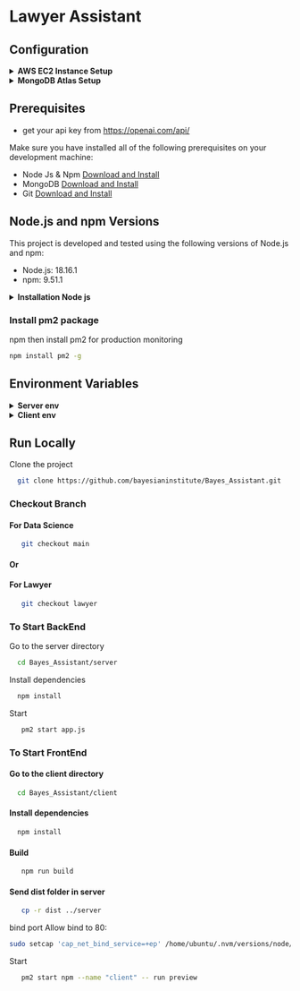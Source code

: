 # Lawyer Assistant

## Configuration

<details>
<summary><strong>AWS EC2 Instance Setup</strong></summary>

1. **Create an AWS Account:**

   - If you don't have an AWS account, sign up for one at [AWS Console](https://aws.amazon.com/).

2. **Access AWS Console:**

   - Log in to the [AWS Management Console](https://aws.amazon.com/console/).

3. **Navigate to EC2 Dashboard:**

   - In the AWS Management Console, navigate to the "EC2 Dashboard."

4. **Launch an Instance:**

   - Click on "Launch Instance" to create a new EC2 instance.

5. **Choose an Amazon Machine Image (AMI):**

   - Select an Ubuntu Server AMI (choose the latest Ubuntu LTS version).

6. **Choose an Instance Type:**

   - Select the "t2.medium" instance type from the list.

7. **Configure Instance:**

   - In the "Configure Instance Details" section, you can leave most settings as default.
   - Optionally, you can configure details like IAM role, user data, etc.

8. **Add Storage:**

   - In the "Add Storage" section, set the storage size to 20 GB.

9. **Add Tags (Optional):**

   - Add any tags you want to help identify your instance.

10. **Configure Security Group:**

- - If there isn't an existing rule for your application, add a new rule to allow TCP traffic for your application's port (e.g., 5000).
- Type: Custom TCP Rule
- Add Port : 8080 (or the port your application uses)
- Source: 0.0.0.0/0 (Allow traffic from anywhere)
-

11. **Review and Launch:**

- Review your instance configuration and click "Launch."

12. **Create a Key Pair:**

- Choose an existing key pair or create a new one. This key pair is essential for SSH access to your instance.

13. **Launch Instance:**

- Click "Launch Instance."

14. **Access Your EC2 Instance:**

- Once the instance is running, use the generated key pair to SSH into your instance. Example:
`bash
     ssh -i /path/to/your/key.pem ubuntu@your-instance-ip
     `
</details>

<details>
<summary><strong>MongoDB Atlas Setup</strong></summary>

1. **Create MongoDB Atlas Account:**

   - Go to [MongoDB Atlas](https://www.mongodb.com/cloud/atlas) and sign up for an account.

2. **Create a New Cluster:**

   - Once logged in, click on "Build a Cluster" to create a new MongoDB cluster.

3. **Configure Cluster:**

   - Follow the on-screen instructions to configure your cluster. Choose your preferred cloud provider, region, and other settings.

4. **Database Access:**

   - In the left sidebar, navigate to "Database Access" under the Security section. Create a new database user and remember the credentials.

5. **Network Access (Whitelist IP Address):**

   - In the left sidebar, navigate to "Network Access" under the Security section.
   - Click on "Add IP Address" and add your current IP address to allow your local development environment to connect to the database.
   - Optionally, you can set "0.0.0.0/0" to allow connections from any IP address , but this is less secure or set you specfic ip.

6. **Connect to Your Cluster:**
   - In the left sidebar, click on "Clusters" and then on your cluster's "Connect" button.
   - Choose "Connect Your Application" and copy the connection string.

</details>

## Prerequisites

- get your api key from https://openai.com/api/

Make sure you have installed all of the following prerequisites on your development machine:

- Node Js & Npm [Download and Install](https://nodejs.org/en)
- MongoDB [Download and Install](https://www.mongodb.com/docs/manual/installation/)
- Git [Download and Install](https://git-scm.com/downloads)

## Node.js and npm Versions

This project is developed and tested using the following versions of Node.js and npm:

- Node.js: 18.16.1
- npm: 9.51.1

<details>
<summary><strong>Installation Node js</strong></summary>

1. **Install NVM as your regular user:**

   ```bash
   curl -o- https://raw.githubusercontent.com/nvm-sh/nvm/v0.39.1/install.sh | bash
   ```

2. **Load NVM into the shell:**

   ```bash
   source ~/.nvm/nvm.sh
   ```

3. **Install the desired Node.js version:**
   ```bash
   nvm install 18.16.1
   ```

</details>

### Install pm2 package

npm then install pm2 for production monitoring

```bash
npm install pm2 -g
```

## Environment Variables

<details>
<summary><strong>Server env</strong></summary>

To run this project, you will need to add the following environment variables to your .env file in server directory

`PORT` = `5000`

`MONGO_URL`

`SITE_URL`

`JWT_PRIVATE_KEY`

`OPENAI_API_KEY`

`OPENAI_ASSISTANT_ID`

`OPENAI_ORGANIZATION`

`MAIL_EMAIL`

`MAIL_SECRET`

`MAIL_SERVICE`

`MONITOR_EMAIL`

`CC_EMAIL`

`RECAPTCHA_SECRET_KEY`

</details>
<details>
<summary><strong>Client env</strong></summary>

To run this project, you will need to add the following environment variables to your .env.local file in client directory

`VITE_CLIENT_ID` #Google login api client id
`VITE_SITE_KEY` # Google RECAPTCHA_SITE_KEY

</details>

## Run Locally

Clone the project

```bash
  git clone https://github.com/bayesianinstitute/Bayes_Assistant.git
```

### Checkout Branch

#### For Data Science

```bash
   git checkout main
```

#### Or

#### For Lawyer

```bash
   git checkout lawyer
```

### To Start BackEnd

Go to the server directory

```bash
  cd Bayes_Assistant/server
```

Install dependencies

```bash
  npm install
```

Start

```bash
   pm2 start app.js
```

### To Start FrontEnd

#### Go to the client directory

```bash
  cd Bayes_Assistant/client
```

#### Install dependencies

```bash
  npm install
```

#### Build

```bash
   npm run build
```

#### Send dist folder in server

```bash
   cp -r dist ../server
```

bind port Allow bind to 80:

```bash
sudo setcap 'cap_net_bind_service=+ep' /home/ubuntu/.nvm/versions/node/v18.16.1/bin/node
```

Start

```bash
   pm2 start npm --name "client" -- run preview
```
